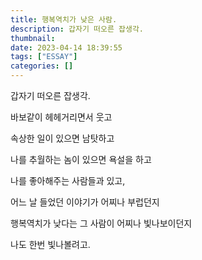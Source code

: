 ```yaml
---
title: 행복역치가 낮은 사람. 
description: 갑자기 떠오른 잡생각.
thumbnail:
date: 2023-04-14 18:39:55
tags: ["ESSAY"]
categories: []
---
```


갑자기 떠오른 잡생각.
<!-- more -->

바보같이 헤헤거리면서 웃고 

속상한 일이 있으면 남탓하고 

나를 추월하는 놈이 있으면 욕설을 하고

나를 좋아해주는 사람들과 있고, 

어느 날 들었던 이야기가 어찌나 부럽던지 

행복역치가 낮다는 그 사람이 어찌나 빛나보이던지 

나도 한번 빛나볼려고.